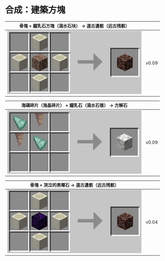 # 合成：建築方塊

|骨塊 + 鐘乳石方塊（滴水石块） → 遠古遺骸（远古残骸）||
|---|---|
|![](../../../.gitbook/assets/ancient_debris_from_shaped_2.JPG)|v0.09|

|海磷碎片（海晶碎片） + 鐘乳石（滴水石锥） → 方解石||
|---|---|
|![](../../../.gitbook/assets/calcite_from-shaped_pointed-dripstone.JPG)|v0.09|


|骨塊 + 哭泣的黑曜石 → 遠古遺骸（远古残骸）| |
|---|---|
|![](../../../.gitbook/assets/ancient_debris_from_shaped_1.JPG)|v0.04|
